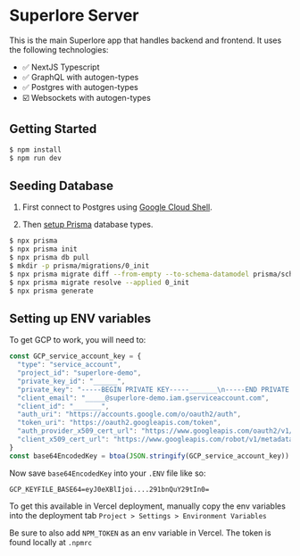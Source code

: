 # Superlore Server

This is the main Superlore app that handles backend and frontend.
It uses the following technologies:

- ✅ NextJS Typescript
- ✅ GraphQL with autogen-types
- ✅ Postgres with autogen-types
- ☑️ Websockets with autogen-types

## Getting Started

```bash
$ npm install
$ npm run dev
```

## Seeding Database

1. First connect to Postgres using [Google Cloud Shell](https://console.cloud.google.com/sql/instances/core-db-dev/overview?project=superlore-demo&cloudshell=true).

2. Then [setup Prisma](https://www.prisma.io/docs/getting-started/setup-prisma/add-to-existing-project/relational-databases/baseline-your-database-typescript-postgres) database types.

```bash
$ npx prisma
$ npx prisma init
$ npx prisma db pull
$ mkdir -p prisma/migrations/0_init
$ npx prisma migrate diff --from-empty --to-schema-datamodel prisma/schema.prisma --script > prisma/migrations/0_init/migration.sql
$ npx prisma migrate resolve --applied 0_init
$ npx prisma generate
```

## Setting up ENV variables

To get GCP to work, you will need to:

```js
const GCP_service_account_key = {
  "type": "service_account",
  "project_id": "superlore-demo",
  "private_key_id": "______",
  "private_key": "-----BEGIN PRIVATE KEY-----_______\n-----END PRIVATE KEY-----\n",
  "client_email": "_____@superlore-demo.iam.gserviceaccount.com",
  "client_id": "_______",
  "auth_uri": "https://accounts.google.com/o/oauth2/auth",
  "token_uri": "https://oauth2.googleapis.com/token",
  "auth_provider_x509_cert_url": "https://www.googleapis.com/oauth2/v1/certs",
  "client_x509_cert_url": "https://www.googleapis.com/robot/v1/metadata/x509/_______%40superlore-demo.iam.gserviceaccount.com"
}
const base64EncodedKey = btoa(JSON.stringify(GCP_service_account_key))
```

Now save `base64EncodedKey` into your `.ENV` file like so:

```.env
GCP_KEYFILE_BASE64=eyJ0eXBlIjoi....291bnQuY29tIn0=
```

To get this available in Vercel deployment, manually copy the env variables into the deployment tab `Project > Settings > Environment Variables`

Be sure to also add `NPM_TOKEN` as an env variable in Vercel. The token is found locally at `.npmrc`